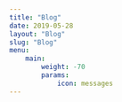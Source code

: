 ```yaml
---
title: "Blog"
date: 2019-05-28
layout: "Blog"
slug: "Blog"
menu:
    main:
        weight: -70
        params: 
            icon: messages
---
```

